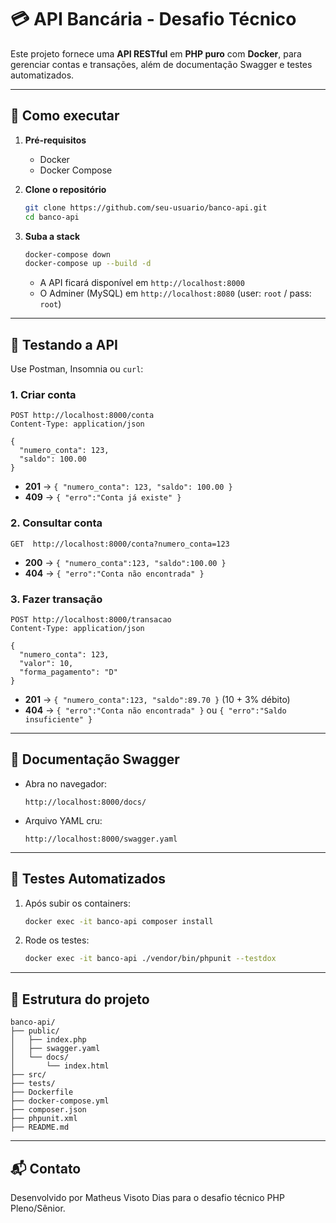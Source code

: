 # 💳 API Bancária - Desafio Técnico

Este projeto fornece uma **API RESTful** em **PHP puro** com **Docker**, para gerenciar contas e transações, além de documentação Swagger e testes automatizados.

---

## 🚀 Como executar

1. **Pré-requisitos**  
   - Docker  
   - Docker Compose  

2. **Clone o repositório**  
   ```bash
   git clone https://github.com/seu-usuario/banco-api.git
   cd banco-api
   ```

3. **Suba a stack**  
   ```bash
   docker-compose down
   docker-compose up --build -d
   ```

   - A API ficará disponível em `http://localhost:8000`  
   - O Adminer (MySQL) em `http://localhost:8080` (user: `root` / pass: `root`)  

---

## 🧪 Testando a API

Use Postman, Insomnia ou `curl`:

### 1. Criar conta  
```http
POST http://localhost:8000/conta
Content-Type: application/json

{
  "numero_conta": 123,
  "saldo": 100.00
}
```

- **201** → `{ "numero_conta": 123, "saldo": 100.00 }`  
- **409** → `{ "erro":"Conta já existe" }`

### 2. Consultar conta  
```http
GET  http://localhost:8000/conta?numero_conta=123
```
- **200** → `{ "numero_conta":123, "saldo":100.00 }`  
- **404** → `{ "erro":"Conta não encontrada" }`

### 3. Fazer transação  
```http
POST http://localhost:8000/transacao
Content-Type: application/json

{
  "numero_conta": 123,
  "valor": 10,
  "forma_pagamento": "D"
}
```
- **201** → `{ "numero_conta":123, "saldo":89.70 }` (10 + 3% débito)  
- **404** → `{ "erro":"Conta não encontrada" }` ou `{ "erro":"Saldo insuficiente" }`

---

## 📖 Documentação Swagger

- Abra no navegador:  
  ```
  http://localhost:8000/docs/
  ```
- Arquivo YAML cru:  
  ```
  http://localhost:8000/swagger.yaml
  ```

---

## 🧪 Testes Automatizados

1. Após subir os containers:
   ```bash
   docker exec -it banco-api composer install
   ```
2. Rode os testes:
   ```bash
   docker exec -it banco-api ./vendor/bin/phpunit --testdox
   ```

---

## 📁 Estrutura do projeto

```
banco-api/
├── public/
│   ├── index.php
│   ├── swagger.yaml
│   └── docs/
│       └── index.html
├── src/
├── tests/
├── Dockerfile
├── docker-compose.yml
├── composer.json
├── phpunit.xml
├── README.md
```

---

## 📬 Contato

Desenvolvido por Matheus Visoto Dias para o desafio técnico PHP Pleno/Sênior.
